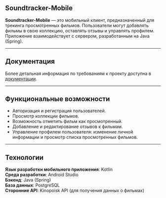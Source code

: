 ## **Soundtracker-Mobile**


**Soundtracker-Mobile** — это мобильный клиент, предназначенный для трекинга просмотренных фильмов. Пользователи могут добавлять фильмы в свою коллекцию, оставлять отзывы и управлять профилем. Приложение взаимодействует с сервером, разработанным на Java (Spring).

---

## Документация

Более детальная информация по требованиям к проекту доступна в [документации](docs/srs.md).

---

## **Функциональные возможности**
* Авторизация и регистрация пользователей.
* Просмотр коллекции фильмов.
* Возможность отметить фильм как просмотренный.
* Добавление и редактирование отзывов к фильмам.
* Управление профилем пользователя: изменение личной информации и просмотр списка просмотренных фильмов.

---

## **Технологии**

**Язык разработки мобильного приложения**: Kotlin  
**Среда разработки**: Android Studio  
**Бэкенд**: Java (Spring)  
**База данных**: PostgreSQL  
**Сторонние API**: Kinopoisk API (для получения данных о фильмах)
